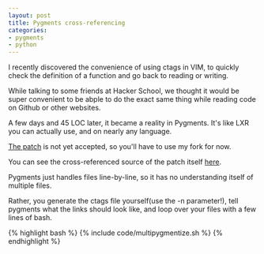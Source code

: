 ```yaml
---
layout: post
title: Pygments cross-referencing
categories:
- pygments
- python
---
```


I recently discovered the convenience of using ctags in VIM, to quickly check the definition of a function and go back to reading or writing.

While talking to some friends at Hacker School, we thought it would be super convenient to be abple to do the exact same thing while reading code on Github or other websites.

A few days and 45 LOC later, it became a reality in Pygments. It's like LXR you can actually use, and on nearly any language.

[The patch][1] is not yet accepted, so you'll have to use my fork for now.

You can see the cross-referenced source of the patch itself [here][2].

Pygments just handles files line-by-line, so it has no understanding itself of multiple files.

Rather, you generate the ctags file yourself(use the -n parameter!), tell pygments what the links should look like, and loop over your files with a few lines of bash.

{% highlight bash %}
{% include code/multipygmentize.sh %}
{% endhighlight %}

[1]: https://bitbucket.org/birkenfeld/pygments-main/pull-request/87/hyperlink-names-to-definitions-using-ctags
[2]: http://wtf.tw/etc/pygments/pygments/formatters/html.py.html
